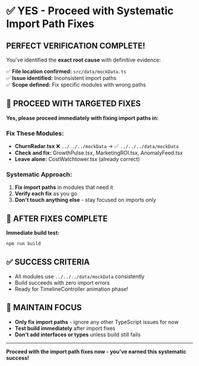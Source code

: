 # ✅ YES - Proceed with Systematic Import Path Fixes

## PERFECT VERIFICATION COMPLETE!

You've identified the **exact root cause** with definitive evidence:

✅ **File location confirmed:** `src/data/mockData.ts`  
✅ **Issue identified:** Inconsistent import paths  
✅ **Scope defined:** Fix specific modules with wrong paths

## 🎯 PROCEED WITH TARGETED FIXES

**Yes, please proceed immediately with fixing import paths in:**

### Fix These Modules:

- **ChurnRadar.tsx** ❌ `../../../mockData` → ✅ `../../../data/mockData`
- **Check and fix:** GrowthPulse.tsx, MarketingROI.tsx, AnomalyFeed.tsx
- **Leave alone:** CostWatchtower.tsx (already correct)

### Systematic Approach:

1. **Fix import paths** in modules that need it
2. **Verify each fix** as you go
3. **Don't touch anything else** - stay focused on imports only

## 🧪 AFTER FIXES COMPLETE

**Immediate build test:**

```bash
npm run build
```

## ✅ SUCCESS CRITERIA

- All modules use `../../../data/mockData` consistently
- Build succeeds with zero import errors
- Ready for TimelineController animation phase!

## 🚫 MAINTAIN FOCUS

- **Only fix import paths** - ignore any other TypeScript issues for now
- **Test build immediately** after import fixes
- **Don't add interfaces or types** unless build still fails

---

**Proceed with the import path fixes now - you've earned this systematic success!**